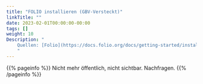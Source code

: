 ```yaml
---
title: "FOLIO installieren (GBV-Versteckt)"
linkTitle: ""
date: 2023-02-01T00:00:00-00:00
tags: []
weight: 10
Description: "
    Quellen: [Folio](https://docs.folio.org/docs/getting-started/installation/)
    "
---
```


{{% pageinfo %}}
Nicht mehr öffentlich, nicht sichtbar. Nachfragen.
{{% /pageinfo %}}
